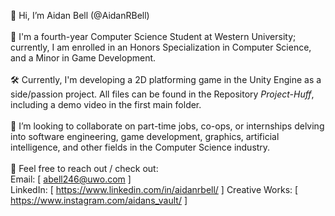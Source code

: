 👋 Hi, I’m Aidan Bell (@AidanRBell)\
\
📕 I'm a fourth-year Computer Science Student at Western University; currently, I am enrolled in an Honors Specialization in Computer Science, and a Minor in Game Development.\
\
🛠 Currently, I'm developing a 2D platforming game in the Unity Engine as a side/passion project. All files can be found in the Repository *Project-Huff*, including a demo video in the first main folder.\
\
👥 I’m looking to collaborate on part-time jobs, co-ops, or internships delving into  software engineering, game development, graphics, artificial intelligence, and other fields in the Computer Science industry.\
\
💬 Feel free to reach out / check out:\
    Email: [ abell246@uwo.com ]\
    LinkedIn: [ https://www.linkedin.com/in/aidanrbell/ ]
    Creative Works: [ https://www.instagram.com/aidans_vault/ ]
